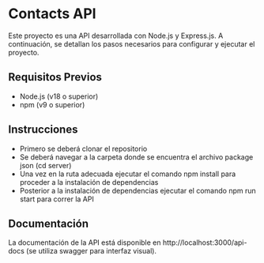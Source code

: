 # Contacts API
Este proyecto es una API desarrollada con Node.js y Express.js. A continuación, se detallan los pasos necesarios para configurar y ejecutar el proyecto.
## Requisitos Previos

- Node.js (v18 o superior)
- npm (v9 o superior)
## Instrucciones
- Primero se deberá clonar el repositorio
- Se deberá navegar a la carpeta donde se encuentra el archivo package json (cd server)
- Una vez en la ruta adecuada ejecutar el comando npm install para proceder a la instalación de dependencias
- Posterior a la instalación de dependencias ejecutar el comando npm run start para correr la API
## Documentación
La documentación de la API está disponible en http://localhost:3000/api-docs (se utiliza swagger para interfaz visual).
